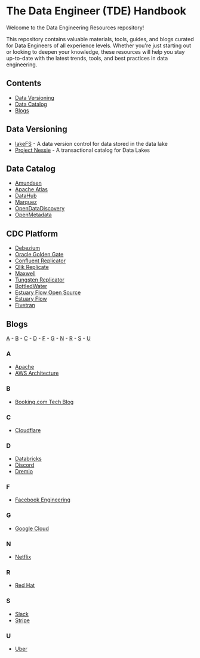 # The Data Engineer (TDE) Handbook

Welcome to the Data Engineering Resources repository!

This repository contains valuable materials, tools, guides, and blogs curated for Data Engineers of all experience levels. Whether you're just starting out or looking to deepen your knowledge, these resources will help you stay up-to-date with the latest trends, tools, and best practices in data engineering.

## Contents

- [Data Versioning](#data-versioning)
- [Data Catalog](#data-catalog)
- [Blogs](#blogs)

## Data Versioning

- [lakeFS](https://github.com/treeverse/lakeFS) - A data version control for data stored in the data lake
- [Project Nessie](https://github.com/projectnessie/nessie)  - A transactional catalog for Data Lakes

## Data Catalog

- [Amundsen](https://www.amundsen.io/)
- [Apache Atlas](https://atlas.apache.org/)
- [DataHub](https://datahubproject.io/)
- [Marquez](https://marquezproject.ai/)
- [OpenDataDiscovery](https://opendatadiscovery.org/)
- [OpenMetadata](https://open-metadata.org/)

## CDC Platform

- [Debezium](https://debezium.io/)
- [Oracle Golden Gate](https://www.oracle.com/integration/goldengate/)
- [Confluent Replicator](https://www.confluent.io/confluent-replicator/)
- [Qlik Replicate](https://www.qlik.com/us/products/qlik-replicate)
- [Maxwell](https://maxwells-daemon.io/)
- [Tungsten Replicator](https://www.continuent.com/products/tungsten-replicator)
- [BottledWater](https://github.com/confluentinc/bottledwater-pg)
- [Estuary Flow Open Source](https://github.com/estuary/flow)
- [Estuary Flow](https://estuary.dev/)
- [Fivetran](https://www.fivetran.com/)
  
## Blogs
[A](https://github.com/sivakumar-mahalingam/the-data-engineer-handbook/blob/main/README.md#a) - [B](https://github.com/sivakumar-mahalingam/the-data-engineer-handbook/blob/main/README.md#b) - [C](https://github.com/sivakumar-mahalingam/the-data-engineer-handbook/blob/main/README.md#c) - [D](https://github.com/sivakumar-mahalingam/the-data-engineer-handbook/blob/main/README.md#d) - [F](https://github.com/sivakumar-mahalingam/the-data-engineer-handbook/blob/main/README.md#f) - [G](https://github.com/sivakumar-mahalingam/the-data-engineer-handbook/blob/main/README.md#g) - [N](https://github.com/sivakumar-mahalingam/the-data-engineer-handbook/blob/main/README.md#n) - [R](https://github.com/sivakumar-mahalingam/the-data-engineer-handbook/blob/main/README.md#r) - [S](https://github.com/sivakumar-mahalingam/the-data-engineer-handbook/blob/main/README.md#s) - [U](https://github.com/sivakumar-mahalingam/the-data-engineer-handbook/blob/main/README.md#u) 

### A
- [Apache](https://news.apache.org/)
- [AWS Architecture](https://aws.amazon.com/blogs/architecture/)

### B
- [Booking.com Tech Blog](https://blog.booking.com/)

### C

- [Cloudflare](https://blog.cloudflare.com/)

### D

- [Databricks](https://www.databricks.com/blog/)
- [Discord](https://discord.com/category/engineering)
- [Dremio](https://www.dremio.com/blog/)

### F

- [Facebook Engineering](https://engineering.fb.com/)

### G

- [Google Cloud](https://cloud.google.com/blog/)

###  N

- [Netflix](https://netflixtechblog.com/)

###  R

- [Red Hat](https://www.redhat.com/en/blog)

### S

- [Slack](https://slack.engineering/)
- [Stripe](https://stripe.com/blog/engineering)

### U

- [Uber](https://www.uber.com/en-BH/blog/engineering/)
